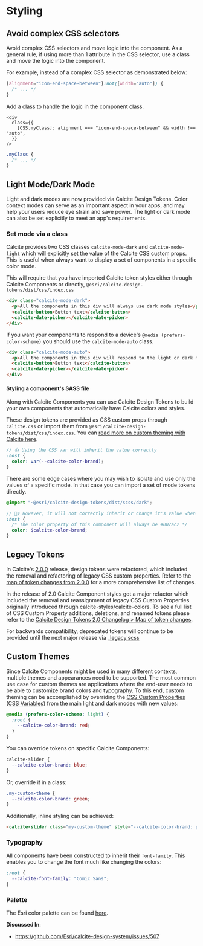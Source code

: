 # Styling

## Avoid complex CSS selectors

Avoid complex CSS selectors and move logic into the component. As a general rule, if using more than 1 attribute in the CSS selector, use a class and move the logic into the component.

For example, instead of a complex CSS selector as demonstrated below:

```css
[alignment="icon-end-space-between"]:not([width="auto"]) {
  /* ... */
}
```

Add a class to handle the logic in the component class.

```tsx
<div
  class={{
    [CSS.myClass]: alignment === "icon-end-space-between" && width !== "auto",
  }}
/>
```

```css
.myClass {
  /* ... */
}
```

## Light Mode/Dark Mode

Light and dark modes are now provided via Calcite Design Tokens. Color context modes can serve as an important aspect in your apps, and may help your users reduce eye strain and save power. The light or dark mode can also be set explicitly to meet an app's requirements.

### Set mode via a class

Calcite provides two CSS classes `calcite-mode-dark` and `calcite-mode-light` which will explicitly set the value of the Calcite CSS custom props. This is useful when always want to display a set of components in a specific color mode.

This will require that you have imported Calcite token styles either through Calcite Components or directly, `@esri/calcite-design-tokens/dist/css/index.css`

```html
<div class="calcite-mode-dark">
  <p>All the components in this div will always use dark mode styles</p>
  <calcite-button>Button text</calcite-button>
  <calcite-date-picker></calcite-date-picker>
</div>
```

If you want your components to respond to a device's `@media (prefers-color-scheme)` you should use the `calcite-mode-auto` class.

```html
<div class="calcite-mode-auto">
  <p>All the components in this div will respond to the light or dark mode set by your device.</p>
  <calcite-button>Button text</calcite-button>
  <calcite-date-picker></calcite-date-picker>
</div>
```

#### Styling a component's SASS file

Along with Calcite Components you can use Calcite Design Tokens to build your own components that automatically have Calcite colors and styles.

These design tokens are provided as CSS custom props through `calicte.css` or import them from `@esri/calcite-design-tokens/dist/css/index.css`. You can [read more on custom theming with Calcite here](#custom-themes).

```scss
// 👍 Using the CSS var will inherit the value correctly
:host {
  color: var(--calcite-color-brand);
}
```

There are some edge cases where you may wish to isolate and use only the values of a specific mode. In that case you can import a set of mode tokens directly.

```scss
@import "~@esri/calcite-design-tokens/dist/scss/dark";

// 🙅‍♀️ However, it will not correctly inherit or change it's value when swapping light/dark mode
:host {
  /* The color property of this component will always be #007ac2 */
  color: $calcite-color-brand;
}
```

## Legacy Tokens

In Calcite's [2.0.0](https://github.com/Esri/calcite-design-system/releases/tag/%40esri%2Fcalcite-design-tokens%402.0.0) release, design tokens were refactored, which included the removal and refactoring of legacy CSS custom properties. Refer to the [map of token changes from 2.0.0](https://github.com/Esri/calcite-design-tokens/CHANGELOG.md#20-map-of-token-changes) for a more comprehensive list of changes.

In the release of 2.0 Calcite Component styles got a major refactor which included the removal and reassignment of legacy CSS Custom Properties originally introduced through calcite-styles/calcite-colors. To see a full list of CSS Custom Property additions, deletions, and renamed tokens please refer to the [Calcite Design Tokens 2.0 Changelog > Map of token changes](../../calcite-design-tokens/CHANGELOG.md#20-map-of-token-changes).

For backwards compatibility, deprecated tokens will continue to be provided until the next major release via [\_legacy.scss](../src/assets/styles/_legacy.scss)

## Custom Themes

Since Calcite Components might be used in many different contexts, multiple themes and appearances need to be supported. The most common use case for custom themes are applications where the end-user needs to be able to customize brand colors and typography. To this end, custom theming can be accomplished by overriding the [CSS Custom Properties (CSS Variables)](https://developer.mozilla.org/en-US/docs/Web/CSS/--*) from the main light and dark modes with new values:

```css
@media (prefers-color-scheme: light) {
  :root {
    --calcite-color-brand: red;
  }
}
```

You can override tokens on specific Calcite Components:

```css
calcite-slider {
  --calcite-color-brand: blue;
}
```

Or, override it in a class:

```css
.my-custom-theme {
  --calcite-color-brand: green;
}
```

Additionally, inline styling can be achieved:

```html
<calcite-slider class="my-custom-theme" style="--calcite-color-brand: purple;"></calcite-slider>
```

### Typography

All components have been constructed to inherit their `font-family`. This enables you to change the font much like changing the colors:

```css
:root {
  --calcite-font-family: "Comic Sans";
}
```

### Palette

The Esri color palette can be found [here](https://esri.github.io/calcite-colors/).

**Discussed In**:

- <https://github.com/Esri/calcite-design-system/issues/507>
